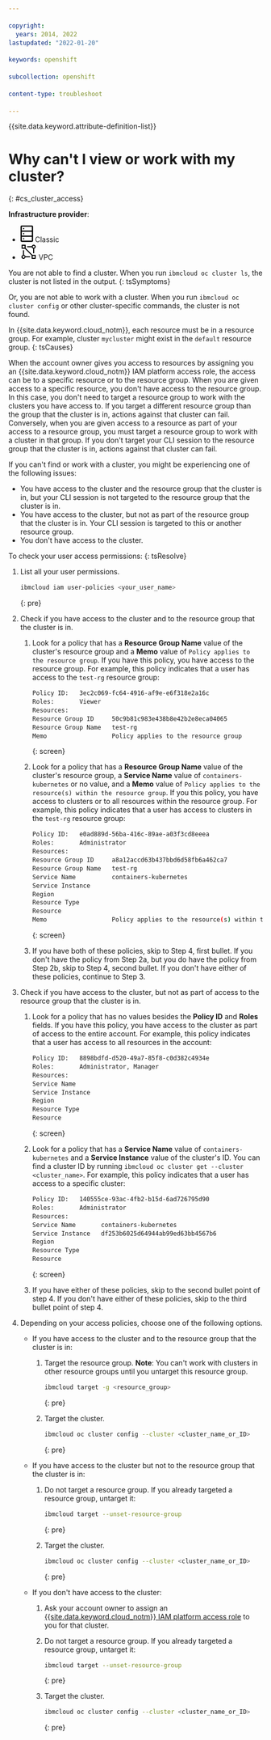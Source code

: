 ```yaml
---

copyright: 
  years: 2014, 2022
lastupdated: "2022-01-20"

keywords: openshift

subcollection: openshift

content-type: troubleshoot

---
```


{{site.data.keyword.attribute-definition-list}}


# Why can't I view or work with my cluster?
{: #cs_cluster_access}

**Infrastructure provider**:
* ![Classic infrastructure provider icon.](images/icon-classic-2.svg) Classic
* ![VPC infrastructure provider icon.](images/icon-vpc-2.svg) VPC

You are not able to find a cluster. When you run `ibmcloud oc cluster ls`, the cluster is not listed in the output.
{: tsSymptoms}

Or, you are not able to work with a cluster. When you run `ibmcloud oc cluster config` or other cluster-specific commands, the cluster is not found.



In {{site.data.keyword.cloud_notm}}, each resource must be in a resource group. For example, cluster `mycluster` might exist in the `default` resource group.
{: tsCauses} 

When the account owner gives you access to resources by assigning you an {{site.data.keyword.cloud_notm}} IAM platform access role, the access can be to a specific resource or to the resource group. When you are given access to a specific resource, you don't have access to the resource group. In this case, you don't need to target a resource group to work with the clusters you have access to. If you target a different resource group than the group that the cluster is in, actions against that cluster can fail. Conversely, when you are given access to a resource as part of your access to a resource group, you must target a resource group to work with a cluster in that group. If you don't target your CLI session to the resource group that the cluster is in, actions against that cluster can fail.

If you can't find or work with a cluster, you might be experiencing one of the following issues:
* You have access to the cluster and the resource group that the cluster is in, but your CLI session is not targeted to the resource group that the cluster is in.
* You have access to the cluster, but not as part of the resource group that the cluster is in. Your CLI session is targeted to this or another resource group.
* You don't have access to the cluster.


To check your user access permissions:
{: tsResolve}

1. List all your user permissions.
    ```sh
    ibmcloud iam user-policies <your_user_name>
    ```
    {: pre}

2. Check if you have access to the cluster and to the resource group that the cluster is in.
    1. Look for a policy that has a **Resource Group Name** value of the cluster's resource group and a **Memo** value of `Policy applies to the resource group`. If you have this policy, you have access to the resource group. For example, this policy indicates that a user has access to the `test-rg` resource group:
        ```sh
        Policy ID:   3ec2c069-fc64-4916-af9e-e6f318e2a16c
        Roles:       Viewer
        Resources:
        Resource Group ID     50c9b81c983e438b8e42b2e8eca04065
        Resource Group Name   test-rg
        Memo                  Policy applies to the resource group
        ```
        {: screen}

    2. Look for a policy that has a **Resource Group Name** value of the cluster's resource group, a **Service Name** value of `containers-kubernetes` or no value, and a **Memo** value of `Policy applies to the resource(s) within the resource group`. If you this policy, you have access to clusters or to all resources within the resource group. For example, this policy indicates that a user has access to clusters in the `test-rg` resource group:
        ```sh
        Policy ID:   e0ad889d-56ba-416c-89ae-a03f3cd8eeea
        Roles:       Administrator
        Resources:
        Resource Group ID     a8a12accd63b437bbd6d58fb6a462ca7
        Resource Group Name   test-rg
        Service Name          containers-kubernetes
        Service Instance
        Region
        Resource Type
        Resource
        Memo                  Policy applies to the resource(s) within the resource group
        ```
        {: screen}

    3. If you have both of these policies, skip to Step 4, first bullet. If you don't have the policy from Step 2a, but you do have the policy from Step 2b, skip to Step 4, second bullet. If you don't have either of these policies, continue to Step 3.

3. Check if you have access to the cluster, but not as part of access to the resource group that the cluster is in.
    1. Look for a policy that has no values besides the **Policy ID** and **Roles** fields. If you have this policy, you have access to the cluster as part of access to the entire account. For example, this policy indicates that a user has access to all resources in the account:
        ```sh
        Policy ID:   8898bdfd-d520-49a7-85f8-c0d382c4934e
        Roles:       Administrator, Manager
        Resources:
        Service Name
        Service Instance
        Region
        Resource Type
        Resource
        ```
        {: screen}

    2. Look for a policy that has a **Service Name** value of `containers-kubernetes` and a **Service Instance** value of the cluster's ID. You can find a cluster ID by running `ibmcloud oc cluster get --cluster <cluster_name>`. For example, this policy indicates that a user has access to a specific cluster:
        ```sh
        Policy ID:   140555ce-93ac-4fb2-b15d-6ad726795d90
        Roles:       Administrator
        Resources:
        Service Name       containers-kubernetes
        Service Instance   df253b6025d64944ab99ed63bb4567b6
        Region
        Resource Type
        Resource
        ```
        {: screen}

    3. If you have either of these policies, skip to the second bullet point of step 4. If you don't have either of these policies, skip to the third bullet point of step 4.

4. Depending on your access policies, choose one of the following options. 

    - If you have access to the cluster and to the resource group that the cluster is in:
        1. Target the resource group. **Note**: You can't work with clusters in other resource groups until you untarget this resource group.
            ```sh
            ibmcloud target -g <resource_group>
            ```
            {: pre}

        2. Target the cluster.
            ```sh
            ibmcloud oc cluster config --cluster <cluster_name_or_ID>
            ```
            {: pre}

    - If you have access to the cluster but not to the resource group that the cluster is in:
        1. Do not target a resource group. If you already targeted a resource group, untarget it:
            ```sh
            ibmcloud target --unset-resource-group
            ```
            {: pre}

        2. Target the cluster.
            ```sh
            ibmcloud oc cluster config --cluster <cluster_name_or_ID>
            ```
            {: pre}

    - If you don't have access to the cluster:
        1. Ask your account owner to assign an [{{site.data.keyword.cloud_notm}} IAM platform access role](/docs/openshift?topic=openshift-users#checking-perms) to you for that cluster.
        2. Do not target a resource group. If you already targeted a resource group, untarget it:
            ```sh
            ibmcloud target --unset-resource-group
            ```
            {: pre}

        3. Target the cluster.
            ```sh
            ibmcloud oc cluster config --cluster <cluster_name_or_ID>
            ```
            {: pre}




